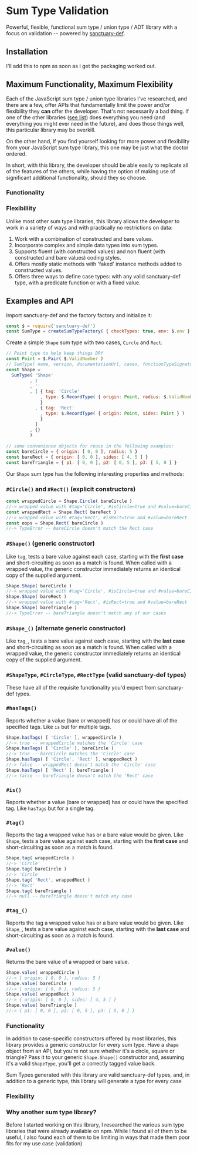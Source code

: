 # Sum Type Validation
Powerful, flexible, functional sum type / union type / ADT library with a focus on validation -- powered by [sanctuary-def](https://github.com/sanctuary-js/sanctuary-def).

## Installation
I'll add this to npm as soon as I get the packaging worked out.

## Maximum Functionality, Maximum Flexibility
Each of the JavaScript sum type / union type libraries I've researched, and there are a few, offer APIs that fundamentally limit the power and/or flexibility they **can** offer the developer. That's not necessarily a bad thing. If one of the other libraries ([see list](#other_libraries)) does everything you need (and everything you might ever need in the future), and does those things well, this particular library may be overkill.

On the other hand, if you find yourself looking for more power and flexibility from your JavaScript sum type library, this one may be just what the doctor ordered.
 
 In short, with this library, the developer should be able easily to replicate all of the features of the others, while having the option of making use of significant additional functionality, should they so choose.

### Functionality


### Flexibiliity
Unlike most other sum type libraries, this library allows the developer to work in a variety of ways and with practically no restrictions on data:

1. Work with a combination of constructed and bare values.
2. Incorporate complex and simple data types into sum types.
3. Supports fluent (with constructed values) and non fluent (with constructed and bare values) coding styles.
4. Offers mostly static methods with 'faked' instance methods added to constructed values.
5. Offers three ways to define case types: with any valid sanctuary-def type, with a predicate function or with a fixed value.

## Examples and API
Import sanctuary-def and the factory factory and initialize it:

```JavaScript
const $ = require('sanctuary-def')
const SumType = createSumTypeFactory( { checkTypes: true, env: $.env } )
```

Create a simple `Shape` sum type with two cases, `Circle` and `Rect`.

```JavaScript
// Point type to help keep things DRY
const Point = $.Pair( $.ValidNumber )
// SumType( name, version, documentationUrl, cases, functionTypeSignatures )
const Shape = 
  SumType( 'Shape'
         , 1
         , ''
         , [ { tag: 'Circle'
             , type: $.RecordType( { origin: Point, radius: $.ValidNumber } )
             }
           , { tag: 'Rect'
             , type: $.RecordType( { origin: Point, sides: Point } )
             }
           ]
         , {}
         )
         
// some convenience objects for reuse in the following examples:
const bareCircle = { origin: [ 0, 0 ], radius: 5 }
const bareRect = { origin: [ 0, 0 ], sides: [ 4, 5 ] }
const bareTriangle = { p1: [ 0, 0 ], p2: [ 0, 5 ], p3: [ 5, 0 ] }
```
Our `Shape` sum type has the following interesting properties and methods:
### `#Circle()` and `#Rect()` (explicit constructors)
```JavaScript
const wrappedCircle = Shape.Circle( bareCircle )
//-> wrapped value with #tag='Circle', #isCircle=true and #value=bareCircle
const wrappedRect = Shape.Rect( bareRect )
//-> wrapped value with #tag='Rect', #isRect=true and #value=bareRect
const oops = Shape.Rect( bareCircle )
//-> TypeError -- bareCircle doesn't match the Rect case
```

### `#Shape()` (generic constructor)
Like `tag`, tests a bare value against each case, starting with the **first case** and short-circuiting as soon as a match is found. When called with a wrapped value, the generic constructor immediately returns an identical copy of the supplied argument.
```JavaScript
Shape.Shape( bareCircle )
//-> wrapped value with #tag='Circle', #isCircle=true and #value=bareCircle
Shape.Shape( bareRect )
//-> wrapped value with #tag='Rect', #isRect=true and #value=bareRect
Shape.Shape( bareTriangle )
//-> TypeError -- bareTriangle doesn't match any of our cases
```
### `#Shape_()` (alternate generic constructor)
Like `tag_`, tests a bare value against each case, starting with the **last case** and short-circuiting as soon as a match is found. When called with a wrapped value, the generic constructor immediately returns an identical copy of the supplied argument.

### `#ShapeType`, `#CircleType`, `#RectType` (valid sanctuary-def types)
These have all of the requisite functionality you'd expect from sanctuary-def types.

### `#hasTags()`
Reports whether a value (bare or wrapped) has or could have all of the specified tags. Like `is` but for multiple tags.
```JavaScript
Shape.hasTags( [ 'Circle' ], wrappedCircle )
//-> true -- wrappedCircle matches the 'Circle' case
Shape.hasTags( [ 'Circle' ], bareCircle )
//-> true -- bareCircle matches the 'Circle' case
Shape.hasTags( [ 'Circle', 'Rect' ], wrappedRect )
//-> false -- wrappedRect doesn't match the 'Circle' case
Shape.hasTags( [ 'Rect' ], bareTriangle )
//-> false -- bareTriangle doesn't match the 'Rect' case
```
### `#is()`
Reports whether a value (bare or wrapped) has or could have the specified tag. Like `hasTags` but for a single tag.

### `#tag()`
Reports the tag a wrapped value has or a bare value would be given. Like `Shape`, tests a bare value against each case, starting with the **first case** and short-circuiting as soon as a match is found.
```JavaScript
Shape.tag( wrappedCircle )
//-> 'Circle'
Shape.tag( bareCircle )
//-> 'Circle'
Shape.tag( 'Rect', wrappedRect )
//-> 'Rect'
Shape.tag( bareTriangle )
//-> null -- bareTriangle doesn't match any case
```
### `#tag_()` 
Reports the tag a wrapped value has or a bare value would be given. Like `Shape_`, tests a bare value against each case, starting with the **last case** and short-circuiting as soon as a match is found.
### `#value()`
Returns the bare value of a wrapped or bare value.
```JavaScript
Shape.value( wrappedCircle )
//-> { origin: [ 0, 0 ], radius: 5 }
Shape.value( bareCircle )
//-> { origin: [ 0, 0 ], radius: 5 }
Shape.value( wrappedRect )
//-> { origin: [ 0, 0 ], sides: [ 4, 5 ] }
Shape.value( bareTriangle )
//-> { p1: [ 0, 0 ], p2: [ 0, 5 ], p3: [ 5, 0 ] }
```

### Functionality
In addition to case-specific constructors offered by most libraries, this library provides a generic constructor for every sum type. Have a `shape` object from an API, but you're not sure whether it's a circle, square or triangle? Pass it to your generic `Shape.Shape()` constructor and, assuming it's a valid `ShapeType`, you'll get a correctly tagged value back.

Sum Types generated with this library are valid sanctuary-def types, and, in addition to a generic type, this library will generate a type for every case

### Flexibility


### Why another sum type library?
Before I started working on this library, I researched the various sum type libraries that were already available on npm. While I found all of them to be useful, I also found each of them to be limiting in ways that made them poor fits for my use case (validation) 

